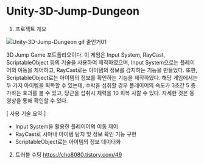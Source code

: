 # Unity-3D-Jump-Dungeon
1. 프로젝트 개요
   
![Unity-3D-Jump-Dungeon gif 줄인거01](https://github.com/user-attachments/assets/731bfa1e-5c32-4e8c-a011-6f531bf78e85)

  3D Jump Game 포트폴리오이다. 이 게임은 Input System, RayCast, ScriptableObject 등의 기술을 사용하여 제작하였으며, Input System으로는 플레이어의 이동을 제어하고, RayCast로는 아이템의 정보를 감지하는 기능을 만들었다. 또한, ScriptableObject로는 아이템의 정보를 확인하는 기능을 제작하였다. 해당 게임에서는 두 가지 아이템을 획득할 수 있는데, 수박을 섭취할 경우 플레이어의 속도가 3초간 5 증가하는 효과를 볼 수 있고, 당근을 섭취시 체력을 10 회복 사칼 수 있다. 자세한 것은 동영상을 통해 확인할 수 있다.

[ 사용 기술 요약 ] 
  - Input System을 활용한 플레이어의 이동 제어
  - RayCast로 시야내 아이템 탐지 및 정보 확인 기능 구현
  - ScriptableObject로는 아이템의 정보 데이터화

2. 트러블 슈팅
   https://cho8080.tistory.com/49
   
